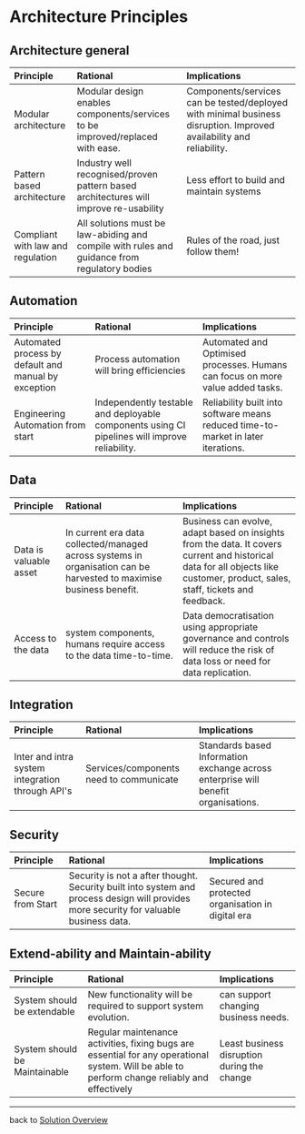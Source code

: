 # Architecture Principles

## Architecture general

| Principle                  | Rational                                                     | Implications                                                 |
| :------------------------- | :----------------------------------------------------------- | :----------------------------------------------------------- |
| Modular architecture       | Modular design enables components/services to be improved/replaced with ease. | Components/services can be tested/deployed with minimal business disruption. Improved availability and reliability. |
| Pattern based architecture | Industry well recognised/proven pattern based architectures will improve re-usability | Less effort to build and maintain systems                    |
| Compliant with law and regulation | All solutions must be law-abiding and compile with rules and guidance from regulatory bodies| Rules of the road, just follow them! | 

##  Automation

| Principle                                            | Rational                                                     | Implications                                                 |
| :--------------------------------------------------- | :----------------------------------------------------------- | :----------------------------------------------------------- |
| Automated process by default and manual by exception | Process automation will bring efficiencies                   | Automated and Optimised processes. Humans can focus on more value added tasks. |
| Engineering Automation from start                    | Independently testable and deployable components using CI pipelines will improve reliability. | Reliability built into software means reduced time-to-market in later iterations. |

## Data

| Principle              | Rational                                                     | Implications                                                 |
| :--------------------- | :----------------------------------------------------------- | :----------------------------------------------------------- |
| Data is valuable asset | In current era data collected/managed across systems in organisation can be harvested to maximise business benefit. | Business can evolve, adapt based on insights from the data. It covers current and historical data for all objects like customer, product, sales, staff, tickets and feedback. |
| Access to the data     | system components, humans require access to the data time-to-time. | Data democratisation using appropriate governance and controls will reduce the risk of data loss or need for data replication. |

## Integration

| Principle                                        | Rational                                | Implications                                                 |
| :----------------------------------------------- | :-------------------------------------- | :----------------------------------------------------------- |
| Inter and intra system integration through API's | Services/components need to communicate | Standards based Information exchange across enterprise will benefit organisations. |

## Security

| Principle         | Rational                                                     | Implications                                      |
| :---------------- | :----------------------------------------------------------- | :------------------------------------------------ |
| Secure from Start | Security is not a after thought. Security built into system and process design will provides more security for valuable business data. | Secured and protected organisation in digital era |

## Extend-ability and Maintain-ability

| Principle                     | Rational                                                     | Implications                         |
| :---------------------------- | :----------------------------------------------------------- | :----------------------------------- |
| System should be extendable   | New functionality will be required to support system evolution. | can support changing business needs. |
| System should be Maintainable | Regular maintenance activities, fixing bugs are essential for any operational system. Will be able to perform change reliably and effectively | Least business disruption during the change |

------

back to [Solution Overview](README.md)
